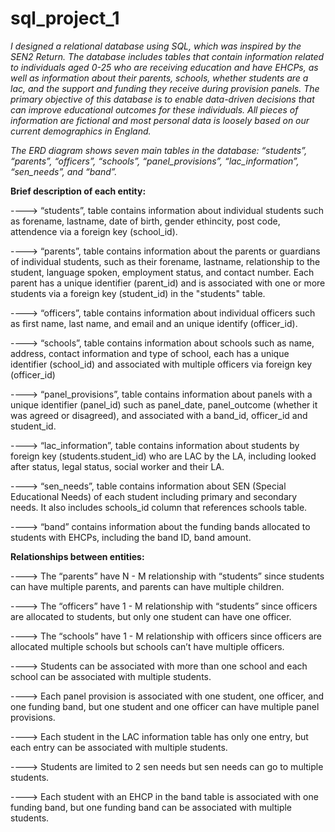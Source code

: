 # sql_project_1

_I designed a relational database using SQL, which was inspired by the SEN2 Return. The database includes tables that contain information related to individuals aged 0-25 who are receiving education and have EHCPs, as well as information about their parents, schools, whether students are a lac, and the support and funding they receive during provision panels. The primary objective of this database is to enable data-driven decisions that can improve educational outcomes for these individuals. All pieces of information are fictional and most personal data is loosely based on our current demographics in England._

_The ERD diagram shows seven main tables in the database: “students”, “parents”, “officers”, “schools”, “panel_provisions”, “lac_information”, “sen_needs”, and “band”._

**Brief description of each entity:**

----> “students”, table contains information about individual students such as forename, lastname, date of birth, gender ethincity, post code, attendence via a foreign key (school_id).
 
----> “parents”, table contains information about the parents or guardians of individual students, such as their forename, lastname, relationship to the student, language spoken, employment status, and contact number. Each parent has a unique identifier (parent_id) and is associated with one or more students via a foreign key (student_id) in the "students" table.

----> “officers”, table contains information about individual officers such as first name, last name, and email and an unique identify (officer_id).

----> “schools”, table contains information about schools such as name, address, contact information and type of school, each has a unique identifier (school_id) and associated with multiple officers via foreign key (officer_id)

----> “panel_provisions”, table contains information about panels with a unique identifier (panel_id) such as panel_date, panel_outcome (whether it was agreed or disagreed), and associated with a band_id, officer_id and student_id.

----> “lac_information”, table contains information about students by foreign key (students.student_id) who are LAC by the LA, including looked after status, legal status, social worker and their LA.

----> “sen_needs”, table contains information about SEN (Special Educational Needs) of each student including primary and secondary needs. It also includes schools_id column that references schools table. 

----> “band” contains information about the funding bands allocated to students with EHCPs, including the band ID, band amount.



**Relationships between entities:**

----> The “parents” have N - M relationship with “students” since students can have multiple parents, and parents can have multiple children.

----> The “officers” have 1 - M relationship with “students” since officers are allocated to students, but only one student can have one officer.

----> The “schools” have 1 - M  relationship with officers since officers are allocated multiple schools but schools can’t have multiple officers.

----> Students can be associated with more than one school and each school can be associated with multiple students.

----> Each panel provision is associated with one student, one officer, and one funding band, but one student and one officer can have multiple panel provisions.

----> Each student in the LAC information table has only one entry, but each entry can be associated with multiple students.

----> Students are limited to 2 sen needs but sen needs can go to multiple students.

----> Each student with an EHCP in the band table is associated with one funding band, but one funding band can be associated with multiple students.
